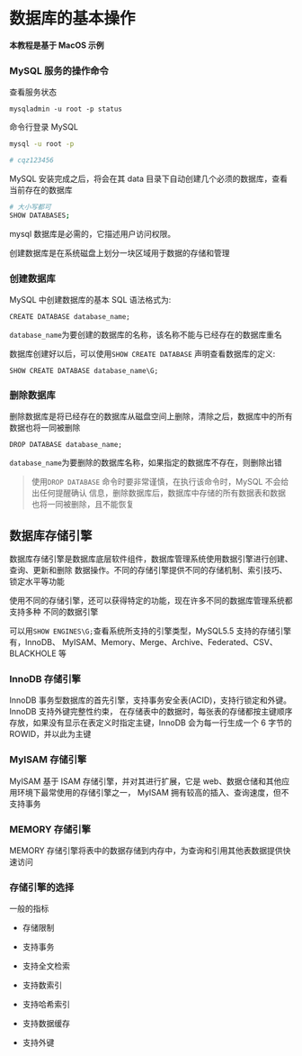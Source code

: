 # 数据库的基本操作

**本教程是基于 MacOS 示例**

### MySQL 服务的操作命令

查看服务状态

```
mysqladmin -u root -p status
```

命令行登录 MySQL

```bash
mysql -u root -p

# cqz123456
```

MySQL 安装完成之后，将会在其 data 目录下自动创建几个必须的数据库，查看当前存在的数据库

```bash
# 大小写都可
SHOW DATABASES;
```

mysql 数据库是必需的，它描述用户访问权限。

创建数据库是在系统磁盘上划分一块区域用于数据的存储和管理

### 创建数据库

MySQL 中创建数据库的基本 SQL 语法格式为:

```
CREATE DATABASE database_name;
```

`database_name`为要创建的数据库的名称，该名称不能与已经存在的数据库重名

数据库创建好以后，可以使用`SHOW CREATE DATABASE` 声明查看数据库的定义:

```
SHOW CREATE DATABASE database_name\G;
```

### 删除数据库

删除数据库是将已经存在的数据库从磁盘空间上删除，清除之后，数据库中的所有数据也将一同被删除

```
DROP DATABASE database_name;
```

`database_name`为要删除的数据库名称，如果指定的数据库不存在，则删除出错

> 使用`DROP DATABASE` 命令时要非常谨慎，在执行该命令时，MySQL 不会给出任何提醒确认
> 信息，删除数据库后，数据库中存储的所有数据表和数据也将一同被删除，且不能恢复

## 数据库存储引擎

数据库存储引擎是数据库底层软件组件，数据库管理系统使用数据引擎进行创建、查询、更新和删除
数据操作。不同的存储引擎提供不同的存储机制、索引技巧、锁定水平等功能

使用不同的存储引擎，还可以获得特定的功能，现在许多不同的数据库管理系统都支持多种
不同的数据引擎

可以用`SHOW ENGINES\G;`查看系统所支持的引擎类型，MySQL5.5 支持的存储引擎有，InnoDB、
MyISAM、Memory、Merge、Archive、Federated、CSV、BLACKHOLE 等

### InnoDB 存储引擎

InnoDB 事务型数据库的首先引擎，支持事务安全表(ACID)，支持行锁定和外键。InnoDB 支持外键完整性约束，
在存储表中的数据时，每张表的存储都按主键顺序存放，如果没有显示在表定义时指定主键，InnoDB 会为每一行生成一个
6 字节的 ROWID，并以此为主键

### MyISAM 存储引擎

MyISAM 基于 ISAM 存储引擎，并对其进行扩展，它是 web、数据仓储和其他应用环境下最常使用的存储引擎之一，
MyISAM 拥有较高的插入、查询速度，但不支持事务

### MEMORY 存储引擎

MEMORY 存储引擎将表中的数据存储到内存中，为查询和引用其他表数据提供快速访问

### 存储引擎的选择

一般的指标

- 存储限制

- 支持事务

- 支持全文检索

- 支持数索引

- 支持哈希索引

- 支持数据缓存

- 支持外键
